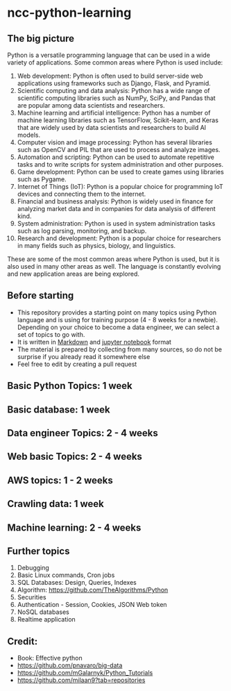 # ncc-python-learning

## The big picture

Python is a versatile programming language that can be used in a wide variety of applications. Some common areas where Python is used include:

1. Web development: Python is often used to build server-side web applications using frameworks such as Django, Flask, and Pyramid.
2. Scientific computing and data analysis: Python has a wide range of scientific computing libraries such as NumPy, SciPy, and Pandas that are popular among data scientists and researchers.
3. Machine learning and artificial intelligence: Python has a number of machine learning libraries such as TensorFlow, Scikit-learn, and Keras that are widely used by data scientists and researchers to build AI models.
4. Computer vision and image processing: Python has several libraries such as OpenCV and PIL that are used to process and analyze images.
5. Automation and scripting: Python can be used to automate repetitive tasks and to write scripts for system administration and other purposes.
6. Game development: Python can be used to create games using libraries such as Pygame.
7. Internet of Things (IoT): Python is a popular choice for programming IoT devices and connecting them to the internet.
8. Financial and business analysis: Python is widely used in finance for analyzing market data and in companies for data analysis of different kind.
9. System administration: Python is used in system administration tasks such as log parsing, monitoring, and backup.
10. Research and development: Python is a popular choice for researchers in many fields such as physics, biology, and linguistics.

These are some of the most common areas where Python is used, but it is also used in many other areas as well. The language is constantly evolving and new application areas are being explored. 

## Before starting

- This repository provides a starting point on many topics using Python language and is using for training purpose (4 - 8 weeks for a newbie). Depending on your choice to become a data engineer, we can select a set of topics to go with.
- It is written in [Markdown](https://www.markdownguide.org/getting-started/) and [jupyter notebook](https://jupyter.org/) format 
- The material is prepared by collecting from many sources, so do not be surprise if you already read it somewhere else
- Feel free to edit by creating a pull request

## Basic Python Topics: 1 week

## Basic database: 1 week

## Data engineer Topics: 2 - 4 weeks

## Web basic Topics: 2 - 4 weeks

## AWS topics: 1 - 2 weeks

## Crawling data: 1 week

## Machine learning: 2 - 4 weeks

## Further topics

1. Debugging
2. Basic Linux commands, Cron jobs
3. SQL Databases: Design, Queries, Indexes
4. Algorithm: https://github.com/TheAlgorithms/Python
5. Securities
6. Authentication - Session, Cookies, JSON Web token
7. NoSQL databases
8. Realtime application

## Credit:

 - Book: Effective python
 - https://github.com/pnavaro/big-data
 - https://github.com/mGalarnyk/Python_Tutorials
 - https://github.com/milaan9?tab=repositories